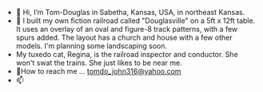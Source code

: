- 👋 Hi, I’m Tom-Douglas in Sabetha, Kansas, USA, in northeast Kansas.
- 🌱 I built my own fiction railroad called "Douglasville" on a 5ft x 12ft table.  It uses an overlay of an oval and figure-8 track patterns, with a few spurs added.  The layout has a church and house with a few other models.  I'm planning some landscaping soon.
- My tuxedo cat, Regina, is the railroad inspector and conductor.  She won't swat the trains.  She just likes to be near me.
- 💞How to reach me ... tomdo_john316@yahoo.com
- 📫 
